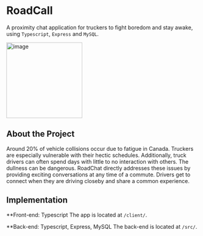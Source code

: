 # RoadCall
A proximity chat application for truckers to fight boredom and stay awake, using `Typescript`, `Express` and `MySQL`.

<img width="199" alt="image" src="https://user-images.githubusercontent.com/56971054/202873694-31d375b0-9d28-4bb0-8f36-5f888036d3a0.png">

## About the Project
Around 20% of vehicle collisions occur due to fatigue in Canada. Truckers are especially vulnerable with their hectic schedules. Additionally, truck drivers can often spend days with little to no interaction with others. The dullness can be dangerous. 
RoadChat directly addresses these issues by providing exciting conversations at any time of a commute. Drivers get to connect when they are driving closeby and share a common experience. 

## Implementation

**Front-end: Typescript
The app is located at `/client/`.

**Back-end: Typescript, Express, MySQL
The back-end is located at `/src/`. 


